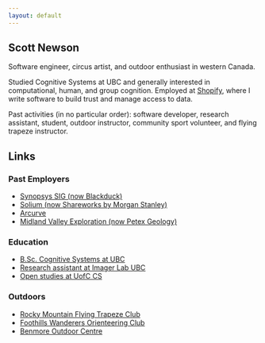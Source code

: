 ```yaml
---
layout: default
---
```


## Scott Newson
Software engineer, circus artist, and outdoor enthusiast in western Canada.

Studied Cognitive Systems at UBC and generally interested in computational, human, and group cognition. Employed at [Shopify](https://www.shopify.com), where I write software to build trust and manage access to data. 

Past activities (in no particular order): software developer, research assistant, student, outdoor instructor, community sport volunteer, and flying trapeze instructor.

## Links
### Past Employers
* [Synopsys SIG (now Blackduck)](https://www.blackduck.com)
* [Solium (now Shareworks by Morgan Stanley)](https://www.shareworks.com/)
* [Arcurve](https://www.arcurve.com/)
* [Midland Valley Exploration (now Petex Geology)](https://www.petex.com/pe-geology/)

### Education
* [B.Sc. Cognitive Systems at UBC](https://cogsys.ubc.ca/)
* [Research assistant at Imager Lab UBC](http://www.cs.ubc.ca/labs/imager/imager.php)
* [Open studies at UofC CS](https://science.ucalgary.ca/computer-science)

### Outdoors
* [Rocky Mountain Flying Trapeze Club](https://www.rockymountaintrapeze.ca/)
* [Foothills Wanderers Orienteering Club](https://orienteeringcalgary.ca/)
* [Benmore Outdoor Centre](https://www.experienceoutdoors.org.uk/outdoor-learning-scotland)
